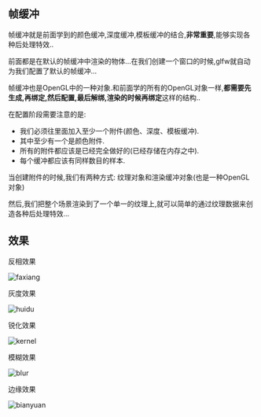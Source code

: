
## 帧缓冲

帧缓冲就是前面学到的颜色缓冲,深度缓冲,模板缓冲的结合,**非常重要**,能够实现各种后处理特效..

前面都是在默认的帧缓冲中渲染的物体...在我们创建一个窗口的时候,glfw就自动为我们配置了默认的帧缓冲...

帧缓冲也是OpenGL中的一种对象.和前面学的所有的OpenGL对象一样,**都需要先生成,再绑定,然后配置,最后解绑,渲染的时候再绑定**这样的结构..

在配置阶段需要注意的是:

* 我们必须往里面加入至少一个附件(颜色、深度、模板缓冲).
* 其中至少有一个是颜色附件.
* 所有的附件都应该是已经完全做好的(已经存储在内存之中).
* 每个缓冲都应该有同样数目的样本.

当创建附件的时候,我们有两种方式: 纹理对象和渲染缓冲对象(也是一种OpenGL对象)


然后,我们把整个场景渲染到了一个单一的纹理上,就可以简单的通过纹理数据来创造各种后处理特效...

## 效果

反相效果

![faxiang](https://img3.doubanio.com/view/photo/photo/public/p2372345201.jpg)

灰度效果

![huidu](https://img3.doubanio.com/view/photo/photo/public/p2372345202.jpg)

锐化效果

![kernel](https://img1.doubanio.com/view/photo/photo/public/p2372345199.jpg)

模糊效果

![blur](https://img3.doubanio.com/view/photo/photo/public/p2372345203.jpg)

边缘效果

![bianyuan](https://img3.doubanio.com/view/photo/photo/public/p2372345204.jpg)


